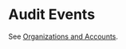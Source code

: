 <meta name="robots" content="noindex">

# Audit Events

See [Organizations and Accounts](https://docs.spot.io/administration/organizations/).
